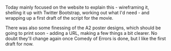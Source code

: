 Today mainly focused on the website to explain this - wireframing it, shelling
it up with Twitter Bootstrap, working out what I'd need - and wrapping up
a first draft of the script for the movie.

There was also some finessing of the A2 poster designs, which should be going
to print soon - adding a URL, making a few things a bit clearer. No doubt
they'll change again once Comedy of Errors is done, but I like the first draft
for now.

